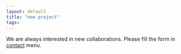```yaml
---
layout: default
title: "new project"
tags:
---
```


We are always interested in new collaborations.
Please fill the form in [contact](/contact/) menu.
